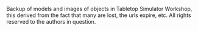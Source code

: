 Backup of models and images of objects in Tabletop Simulator Workshop, this derived from the fact that many are lost, the urls expire, etc.
All rights reserved to the authors in question. 
